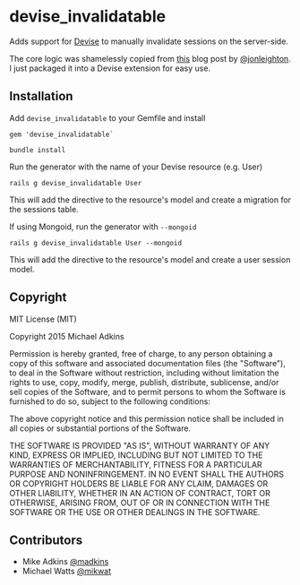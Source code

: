 # devise_invalidatable

Adds support for [Devise](http://github.com/plataformatec/devise) to manually invalidate sessions on the server-side.

The core logic was shamelessly copied from [this](http://www.jonathanleighton.com/articles/2013/revocable-sessions-with-devise/) blog post by [@jonleighton](https://github.com/jonleighton). I just packaged it into a Devise extension for easy use.

## Installation

Add `devise_invalidatable` to your Gemfile and install
```
gem 'devise_invalidatable`
```
```
bundle install
```
Run the generator with the name of your Devise resource (e.g. User)
```
rails g devise_invalidatable User
```
This will add the directive to the resource's model and create a migration for the sessions table.

If using Mongoid, run the generator with `--mongoid`
```
rails g devise_invalidatable User --mongoid
```
This will add the directive to the resource's model and create a user session model.

## Copyright

MIT License (MIT)

Copyright 2015 Michael Adkins

Permission is hereby granted, free of charge, to any person obtaining a copy of this software and associated documentation files (the "Software"), to deal in the Software without restriction, including without limitation the rights to use, copy, modify, merge, publish, distribute, sublicense, and/or sell copies of the Software, and to permit persons to whom the Software is furnished to do so, subject to the following conditions:

The above copyright notice and this permission notice shall be included in all copies or substantial portions of the Software.

THE SOFTWARE IS PROVIDED "AS IS", WITHOUT WARRANTY OF ANY KIND, EXPRESS OR IMPLIED, INCLUDING BUT NOT LIMITED TO THE WARRANTIES OF MERCHANTABILITY, FITNESS FOR A PARTICULAR PURPOSE AND NONINFRINGEMENT. IN NO EVENT SHALL THE AUTHORS OR COPYRIGHT HOLDERS BE LIABLE FOR ANY CLAIM, DAMAGES OR OTHER LIABILITY, WHETHER IN AN ACTION OF CONTRACT, TORT OR OTHERWISE, ARISING FROM, OUT OF OR IN CONNECTION WITH THE SOFTWARE OR THE USE OR OTHER DEALINGS IN THE SOFTWARE.

## Contributors
* Mike Adkins [@madkins](https://github.com/madkins)
* Michael Watts [@mikwat](https://github.com/mikwat)
